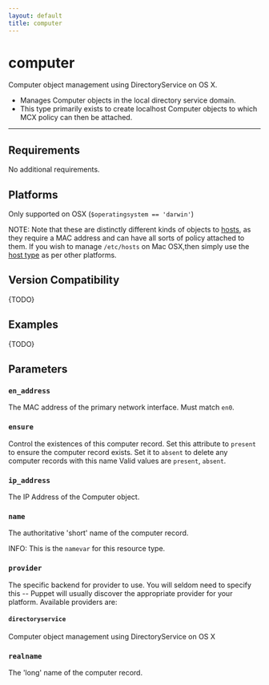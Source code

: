 ```yaml
---
layout: default
title: computer
---
```


computer
========

Computer object management using DirectoryService on OS X.

* Manages Computer objects in the local directory service domain.
* This type primarily exists to create localhost Computer objects to which MCX policy can then be attached.

* * *

Requirements
-------------

No additional requirements.

Platforms
---------

Only supported on OSX (`$operatingsystem == 'darwin'`)

NOTE: Note that these are distinctly different kinds of objects to
[hosts](host.html), as they require a MAC address and can have all sorts of
policy attached to them. If you wish to manage `/etc/hosts` on Mac 
OSX,then simply use the [host type](host.html) as per other platforms.


Version Compatibility
---------------------

{TODO}

Examples
--------

{TODO}

Parameters
----------

### `en_address`

The MAC address of the primary network interface. Must match `en0`.

### `ensure`

Control the existences of this computer record. Set this attribute
to `present` to ensure the computer record exists. Set it to
`absent` to delete any computer records with this name Valid values
are `present`, `absent`.

### `ip_address`

The IP Address of the Computer object.

### `name`

The authoritative 'short' name of the computer record.

INFO: This is the `namevar` for this resource type.

### `provider`

The specific backend for provider to use. You will seldom need to
specify this -- Puppet will usually discover the appropriate
provider for your platform. Available providers are:

#### `directoryservice`

Computer object management using DirectoryService on OS X

### `realname`

The 'long' name of the computer record.
